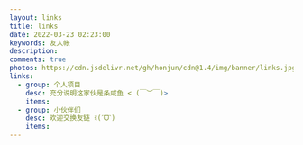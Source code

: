 ```yaml
---
layout: links
title: links
date: 2022-03-23 02:23:00
keywords: 友人帐
description: 
comments: true
photos: https://cdn.jsdelivr.net/gh/honjun/cdn@1.4/img/banner/links.jpg
links:
  - group: 个人项目
    desc: 充分说明这家伙是条咸鱼 < (￣︶￣)>
    items:
  - group: 小伙伴们
    desc: 欢迎交换友链 ꉂ(ˊᗜˋ)
    items:
---
```

